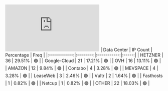 ![Diagramm](https://github.com/obajay/StateSync-snapshots/blob/main/Projects/BandProtocol/1/README.md)
| Data Center | IP Count | Percentage | Freq |
|:------------:|:--------:|:-----------:|:-----:|
| HETZNER | 36 | 29.51% | 🟢 |
| Google-Cloud | 21 | 17.21% | 🟢 |
| OVH | 16 | 13.11% | 🟢 |
| AMAZON | 12 | 9.84% | 🟢 |
| Contabo | 4 | 3.28% | 🟢 |
| MEVSPACE | 4 | 3.28% | 🟢 |
| LeaseWeb | 3 | 2.46% | 🟢 |
| Vultr | 2 | 1.64% | 🟢 |
| Fasthosts | 1 | 0.82% | 🟢 |
| Netcup | 1 | 0.82% | 🟢 |
| OTHER | 22 | 18.03% | 🟢 |